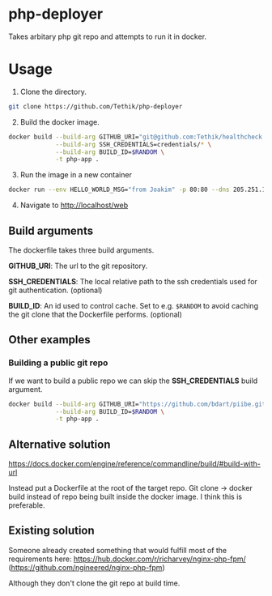 # php-deployer
Takes arbitary php git repo and attempts to run it in docker.

# Usage
1. Clone the directory.
```bash
git clone https://github.com/Tethik/php-deployer
```

2. Build the docker image.
```bash
docker build --build-arg GITHUB_URI="git@github.com:Tethik/healthcheck.git" \
             --build-arg SSH_CREDENTIALS=credentials/* \
             --build-arg BUILD_ID=$RANDOM \
             -t php-app .
```

3. Run the image in a new container
```bash
docker run --env HELLO_WORLD_MSG="from Joakim" -p 80:80 --dns 205.251.197.132 php-app
```

4. Navigate to [http://localhost/web](http://localhost/web)


## Build arguments
The dockerfile takes three build arguments.

**GITHUB_URI**: The url to the git repository.

**SSH_CREDENTIALS**: The local relative path to the ssh credentials used for git authentication. (optional)

**BUILD_ID**: An id used to control cache. Set to e.g. `$RANDOM` to avoid caching the git clone that the Dockerfile performs. (optional)

## Other examples

### Building a public git repo
If we want to build a public repo we can skip the **SSH_CREDENTIALS** build argument.
```bash
docker build --build-arg GITHUB_URI="https://github.com/bdart/piibe.git" \
             --build-arg BUILD_ID=$RANDOM \
             -t php-app .
```

## Alternative solution
https://docs.docker.com/engine/reference/commandline/build/#build-with-url

Instead put a Dockerfile at the root of the target repo. Git clone -> docker build instead of repo being built inside the docker image. 
I think this is preferable.

## Existing solution
Someone already created something that would fulfill most of the requirements here:
https://hub.docker.com/r/richarvey/nginx-php-fpm/ (https://github.com/ngineered/nginx-php-fpm)

Although they don't clone the git repo at build time.
